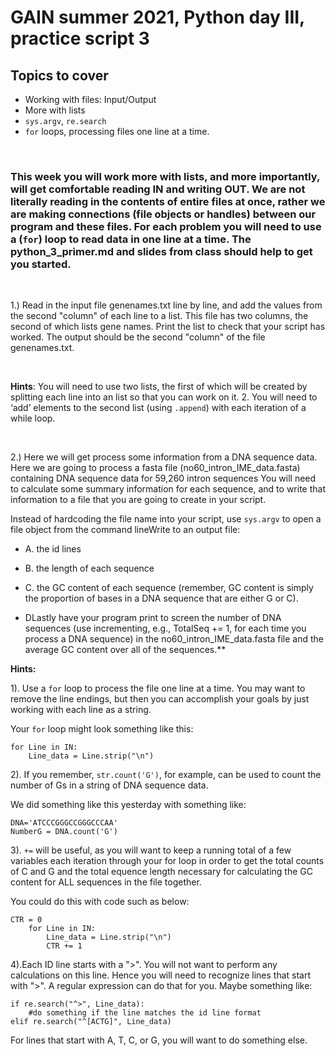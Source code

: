 # GAIN summer 2021, Python day III, practice script 3 

## Topics to cover
- Working with files: Input/Output
- More with lists
- `sys.argv`, `re.search`
- `for` loops, processing files one line at a time.

<p>&nbsp;</p>


### This week you will work more with lists, and more importantly, will get comfortable reading IN and writing OUT. We are not literally reading in the contents of entire files at once, rather we are making connections (file objects or handles) between our program and these files. For each problem you will need to use a (`for`) loop to read data in one line at a time. The python_3_primer.md and slides from class should help to get you started.
<p>&nbsp;</p>

1.) Read in the input file genenames.txt line by line, and add the values from the second "column" of each line to a list. This file has two columns, the second of which lists gene names. Print the list to check that your script has worked. The output should be the second "column" of the file genenames.txt.
<p>&nbsp;</p>

**Hints**: You will need to use two lists, the first of which will be created by splitting each line into an list so that you can work on it. 2. You will need to ‘add’ elements to the second list (using `.append`) with each iteration of a while loop.

<p>&nbsp;</p>


2.) Here we will get process some information from a DNA sequence data. Here we are going to process a fasta file (no60_intron_IME_data.fasta) containing DNA sequence data for 59,260 intron sequences You will need to calculate some summary information for each sequence, and to write that information to a file that you are going to create in your script. 

Instead of hardcoding the file name into your script, use `sys.argv` to open a file object from the command lineWrite to an output file: 

- A. the id lines 

- B. the length of each sequence 

- C. the GC content of each sequence (remember, GC content is simply the proportion of bases in a DNA sequence that are either G or C). 

- DLastly have your program print to screen the number of DNA sequences (use incrementing, e.g., TotalSeq += 1, for each time you process a DNA sequence) in the no60_intron_IME_data.fasta file and the average GC content over all of the sequences.**

**Hints:**

1). Use a `for` loop to process the file one line at a time. You may want to remove the line endings, but then you can accomplish your goals by just working with each line as a string. 

Your `for` loop might look something like this:

    for Line in IN:
        Line_data = Line.strip("\n")

2). If you remember, `str.count('G')`, for example, can be used to count the number of Gs in a string of DNA sequence data. 

We did something like this yesterday with something like:

    DNA='ATCCCGGGCCGGGCCCAA'
    NumberG = DNA.count('G')

3). `+=` will be useful, as you will want to keep a running total of a few variables each iteration through your for loop in order to get the total counts of C and G and the total equence length necessary for calculating the GC content for ALL sequences in the file together. 

You could do this with code such as below:

    CTR = 0
        for Line in IN:
            Line_data = Line.strip("\n")
            CTR += 1

4).Each ID line starts with a ">". You will not want to perform any calculations on this line. Hence you will need to recognize lines that start with ">".  A regular expression can do that for you. Maybe something like:

    if re.search("^>", Line_data):
        #do something if the line matches the id line format
    elif re.search("^[ACTG]", Line_data)

For lines that start with A, T, C, or G, you will want to do something else.
